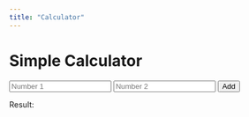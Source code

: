 ```yaml
---
title: "Calculator"
---
```


# Simple Calculator

<!-- Add your calculator HTML and JS here -->

<div id="calculator">
  <input type="number" id="num1" placeholder="Number 1">
  <input type="number" id="num2" placeholder="Number 2">
  <button onclick="addNumbers()">Add</button>
  <p>Result: <span id="result"></span></p>
</div>

<script>
  function addNumbers() {
    const num1 = parseFloat(document.getElementById('num1').value);
    const num2 = parseFloat(document.getElementById('num2').value);
    const sum = num1 + num2;
    document.getElementById('result').innerText = sum;
  }
</script>
